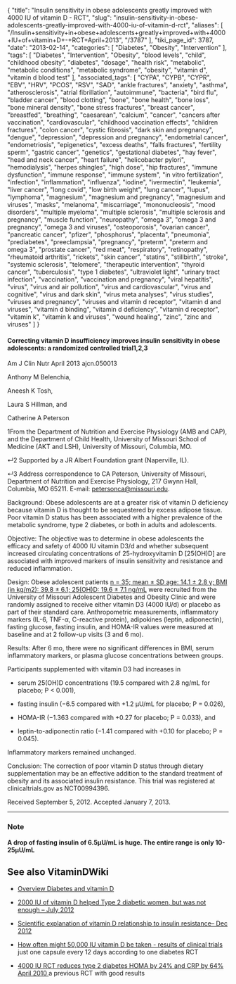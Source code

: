 {
    "title": "Insulin sensitivity in obese adolescents greatly improved with 4000 IU of vitamin D - RCT",
    "slug": "insulin-sensitivity-in-obese-adolescents-greatly-improved-with-4000-iu-of-vitamin-d-rct",
    "aliases": [
        "/Insulin+sensitivity+in+obese+adolescents+greatly+improved+with+4000+IU+of+vitamin+D+-+RCT+April+2013",
        "/3787"
    ],
    "tiki_page_id": 3787,
    "date": "2013-02-14",
    "categories": [
        "Diabetes",
        "Obesity",
        "Intervention"
    ],
    "tags": [
        "Diabetes",
        "Intervention",
        "Obesity",
        "blood levels",
        "child",
        "childhood obesity",
        "diabetes",
        "dosage",
        "health risk",
        "metabolic",
        "metabolic conditions",
        "metabolic syndrome",
        "obesity",
        "vitamin d",
        "vitamin d blood test"
    ],
    "associated_tags": [
        "CYPA",
        "CYPB",
        "CYPR",
        "EBV",
        "HRV",
        "PCOS",
        "RSV",
        "SAD",
        "ankle fractures",
        "anxiety",
        "asthma",
        "atherosclerosis",
        "atrial fibrillation",
        "autoimmune",
        "bacteria",
        "bird flu",
        "bladder cancer",
        "blood clotting",
        "bone",
        "bone health",
        "bone loss",
        "bone mineral density",
        "bone stress fractures",
        "breast cancer",
        "breastfed",
        "breathing",
        "caesarean",
        "calcium",
        "cancer",
        "cancers after vaccination",
        "cardiovascular",
        "childhood vaccination effects",
        "children fractures",
        "colon cancer",
        "cystic fibrosis",
        "dark skin and pregnancy",
        "dengue",
        "depression",
        "depression and pregnancy",
        "endometrial cancer",
        "endometriosis",
        "epigenetics",
        "excess deaths",
        "falls fractures",
        "fertility sperm",
        "gastric cancer",
        "genetics",
        "gestational diabetes",
        "hay fever",
        "head and neck cancer",
        "heart failure",
        "helicobacter pylori",
        "hemodialysis",
        "herpes shingles",
        "high dose",
        "hip fractures",
        "immune dysfunction",
        "immune response",
        "immune system",
        "in vitro fertilization",
        "infection",
        "inflammation",
        "influenza",
        "iodine",
        "ivermectin",
        "leukemia",
        "liver cancer",
        "long covid",
        "low birth weight",
        "lung cancer",
        "lupus",
        "lymphoma",
        "magnesium",
        "magnesium and pregnancy",
        "magnesium and viruses",
        "masks",
        "melanoma",
        "miscarriage",
        "mononucleosis",
        "mood disorders",
        "multiple myeloma",
        "multiple sclerosis",
        "multiple sclerosis and pregnancy",
        "muscle function",
        "neuropathy",
        "omega 3",
        "omega 3 and pregnancy",
        "omega 3 and viruses",
        "osteoporosis",
        "ovarian cancer",
        "pancreatic cancer",
        "pfizer",
        "phosphorus",
        "placenta",
        "pneumonia",
        "prediabetes",
        "preeclampsia",
        "pregnancy",
        "preterm",
        "preterm and omega 3",
        "prostate cancer",
        "red meat",
        "respiratory",
        "retinopathy",
        "rheumatoid arthritis",
        "rickets",
        "skin cancer",
        "statins",
        "stillbirth",
        "stroke",
        "systemic sclerosis",
        "telomere",
        "therapeutic intervention",
        "thyroid cancer",
        "tuberculosis",
        "type 1 diabetes",
        "ultraviolet light",
        "urinary tract infection",
        "vaccination",
        "vaccination and pregnancy",
        "viral hepatitis",
        "virus",
        "virus and air pollution",
        "virus and cardiovascular",
        "virus and cognitive",
        "virus and dark skin",
        "virus meta analyses",
        "virus studies",
        "viruses and pregnancy",
        "viruses and vitamin d receptor",
        "vitamin d and viruses",
        "vitamin d binding",
        "vitamin d deficiency",
        "vitamin d receptor",
        "vitamin k",
        "vitamin k and viruses",
        "wound healing",
        "zinc",
        "zinc and viruses"
    ]
}


#### Correcting vitamin D insufficiency improves insulin sensitivity in obese adolescents: a randomized controlled trial1,2,3

Am J Clin Nutr April 2013 ajcn.050013 

Anthony M Belenchia,

Aneesh K Tosh,

Laura S Hillman, and

Catherine A Peterson

1From the Department of Nutrition and Exercise Physiology (AMB and CAP), and the Department of Child Health, University of Missouri School of Medicine (AKT and LSH), University of Missouri, Columbia, MO.

↵2 Supported by a JR Albert Foundation grant (Naperville, IL).

↵3 Address correspondence to CA Peterson, University of Missouri, Department of Nutrition and Exercise Physiology, 217 Gwynn Hall, Columbia, MO 65211. E-mail: petersonca@missouri.edu.

Background: Obese adolescents are at a greater risk of vitamin D deficiency because vitamin D is thought to be sequestered by excess adipose tissue. Poor vitamin D status has been associated with a higher prevalence of the metabolic syndrome, type 2 diabetes, or both in adults and adolescents.

Objective: The objective was to determine in obese adolescents the efficacy and safety of 4000 IU vitamin D3/d and whether subsequent increased circulating concentrations of 25-hydroxyvitamin D <span>[25(OH)D]</span> are associated with improved markers of insulin sensitivity and resistance and reduced inflammation.

Design: Obese adolescent patients [n = 35; mean ± SD age: 14.1 ± 2.8 y; BMI (in kg/m2): 39.8 ± 6.1; 25(OH)D: 19.6 ± 7.1 ng/mL](n%20=%2035;%20mean%20±%20SD%20age:%2014.1%20±%202.8%20y;%20BMI%20(in%20kg/m2):%2039.8%20±%206.1;%2025(OH)D:%2019.6%20±%207.1%20ng/mL) were recruited from the University of Missouri Adolescent Diabetes and Obesity Clinic and were randomly assigned to receive either vitamin D3 (4000 IU/d) or placebo as part of their standard care. Anthropometric measurements, inflammatory markers (IL-6, TNF-α, C-reactive protein), adipokines (leptin, adiponectin), fasting glucose, fasting insulin, and HOMA-IR values were measured at baseline and at 2 follow-up visits (3 and 6 mo).

Results: After 6 mo, there were no significant differences in BMI, serum inflammatory markers, or plasma glucose concentrations between groups. 

Participants supplemented with vitamin D3 had increases in 

* serum 25(OH)D concentrations (19.5 compared with 2.8 ng/mL for placebo; P < 0.001), 

* fasting insulin (−6.5 compared with +1.2 μU/mL for placebo; P = 0.026), 

* HOMA-IR (−1.363 compared with +0.27 for placebo; P = 0.033), and 

* leptin-to-adiponectin ratio (−1.41 compared with +0.10 for placebo; P = 0.045). 

Inflammatory markers remained unchanged.

Conclusion: The correction of poor vitamin D status through dietary supplementation may be an effective addition to the standard treatment of obesity and its associated insulin resistance. This trial was registered at clinicaltrials.gov as NCT00994396.

Received September 5, 2012.     Accepted January 7, 2013.

---

### Note

 **A drop of fasting insulin of 6.5μU/mL is huge.  The entire range is only 10-25μU/mL** 

## See also VitaminDWiki

* [Overview Diabetes and vitamin D](/tags/overview-diabetes-and-vitamin-d.html) 

* [2000 IU of vitamin D helped Type 2 diabetic women, but was not enough – July 2012](/posts/2000-iu-of-vitamin-d-helped-type-2-diabetic-women-but-was-not-enough)

* [Scientific explanation of vitamin D relationship to insulin resistance– Dec 2012](/posts/scientific-explanation-of-vitamin-d-relationship-to-insulin-resistance)

* [How often might 50,000 IU vitamin D be taken - results of clinical trials](/posts/how-often-might-50000-iu-vitamin-d-be-taken-results-of-clinical-trials) just one capsule every 12 days according to one diabetes RCT

* [4000 IU RCT reduces type 2 diabetes HOMA by 24% and CRP by 64% April 2010 ](/tags/4000-iu-rct-reduces-type-2-diabetes-homa-by-24-and-crp-by-64-april-2010.html) a previous RCT with good results